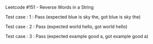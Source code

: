 Leetcode #151 - Reverse Words in a String


Test case : 1 : Pass
 (expected blue is sky the, got blue is sky the)

Test case : 2 : Pass
 (expected world hello, got world hello)

Test case : 3 : Pass
 (expected example good a, got example good a)
